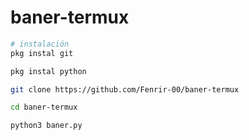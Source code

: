 # baner-termux
```bash
# instalación
pkg instal git

pkg instal python

git clone https://github.com/Fenrir-00/baner-termux

cd baner-termux

python3 baner.py
```
